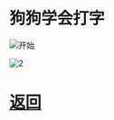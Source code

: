 # 狗狗学会打字

![开始](https://pic1.zhimg.com/80/v2-1ec81382ec4026810e6d2a541c01e07d_720w.webp?source=1940ef5c)

![2](https://picx.zhimg.com/80/v2-52bbd8922df9cccea6872b3762a880bc_720w.webp?source=1940ef5c)

# [返回](index.md)
